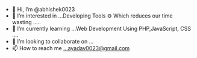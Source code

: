 - 👋 Hi, I’m @abhishek0023
- 👀 I’m interested in ...Developing Tools ⚙ Which reduces our time wasting .....
- 🌱 I’m currently learning ...Web Development Using PHP,JavaScript, CSS ....
- 💞️ I’m looking to collaborate on ...
- 📫 How to reach me ...ayadav0023@gmail.com

<!---
abhishek0023/abhishek0023 is a ✨ special ✨ repository because its `README.md` (this file) appears on your GitHub profile.
You can click the Preview link to take a look at your changes.
--->
